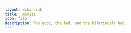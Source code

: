 ```yaml
---
layout: wiki-link
title:  movies
icon: film
description: The good, the bad, and the hilariously bad.
---
```

